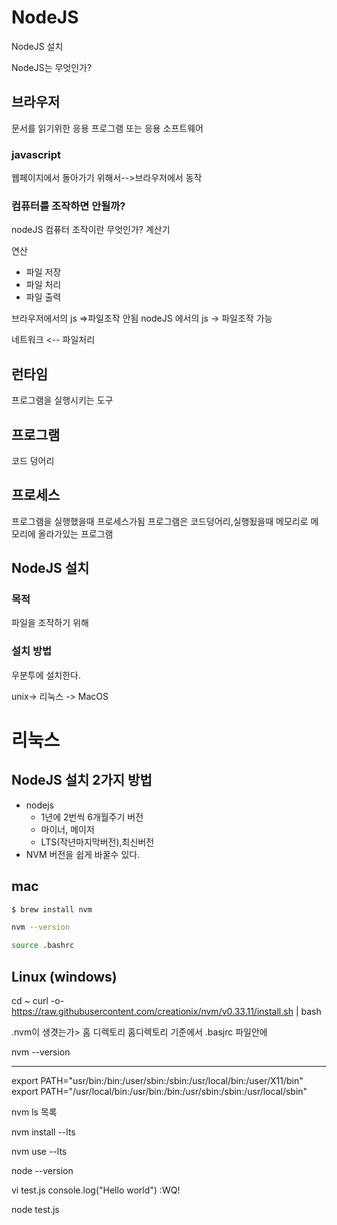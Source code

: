 # NodeJS

NodeJS 설치

NodeJS는 무엇인가?

## 브라우저

문서를 읽기위한 응용 프로그램 또는 응용 소프트웨어

### javascript

웹페이지에서 돌아가기 위해서-->브라우저에서 동작

### 컴퓨터를 조작하면 안될까?

nodeJS
컴퓨터 조작이란 무엇인가?
계산기

연산

- 파일 저장
- 파일 처리
- 파일 출력

브라우저에서의 js =>파일조작 안됨
nodeJS 에서의 js -> 파일조작 가능

네트워크 <--
파일처리

## 런타임

프로그램을 실행시키는 도구

## 프로그램

코드 덩어리

## 프로세스

프로그램을 실행했을때 프로세스가됨
프로그램은 코드덩어리,실행됬을때 메모리로
메모리에 올라가있는 프로그램

## NodeJS 설치

### 목적

파일을 조작하기 위해

### 설치 방법

우분투에 설치한다.

unix-> 리눅스
-> MacOS

# 리눅스

## NodeJS 설치 2가지 방법

- nodejs
  - 1년에 2번씩 6개월주기 버전
  - 마이너, 메이저
  - LTS(작년마지막버전),최신버전
- NVM
  버전을 쉽게 바꿀수 있다.

## mac

```sh
$ brew install nvm
```

```sh
nvm --version
```

```sh
source .bashrc
```

## Linux (windows)

cd ~
curl -o- https://raw.githubusercontent.com/creationix/nvm/v0.33.11/install.sh | bash

.nvm이 생겻는가> 홈 디렉토리
홈디렉토리 기준에서 .basjrc 파일안에

nvm --version

---

export PATH="usr/bin:/bin:/user/sbin:/sbin:/usr/local/bin:/user/X11/bin"
export PATH="/usr/local/bin:/usr/bin:/bin:/usr/sbin:/sbin:/usr/local/sbin"

nvm ls 목록

nvm install --lts

nvm use --lts

node --version

vi test.js
console.log("Hello world")
:WQ!

node test.js

